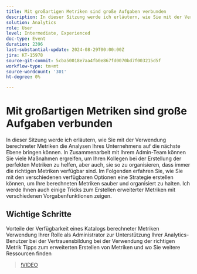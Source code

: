 ```yaml
---
title: Mit großartigen Metriken sind große Aufgaben verbunden
description: In dieser Sitzung werde ich erläutern, wie Sie mit der Verwendung berechneter Metriken die Analysen Ihres Unternehmens auf die nächste Ebene bringen können. In Zusammenarbeit mit Ihrem Admin-Team können Sie viele Maßnahmen ergreifen, um Ihren Kollegen bei der Erstellung der perfekten Metriken zu helfen, aber auch, sie so zu organisieren, dass immer die richtigen Metriken verfügbar sind. Im Folgenden erfahren Sie, wie Sie mit den verschiedenen verfügbaren Optionen eine Strategie erstellen können, um Ihre berechneten Metriken sauber und organisiert zu halten. Ich werde Ihnen auch einige Tricks zum Erstellen erweiterter Metriken mit verschiedenen Vorgabenfunktionen zeigen. Vorteile eines Katalogs berechneter MetrikenVerwendung Ihrer Rolle als Administrator zur Unterstützung Ihrer Analytics-Benutzer bei der Konfidenz, dass sie die richtigen Metriken verwenden Tipps zur erweiterten Metrikbildung und dazu, wo Sie weitere Ressourcen finden
solution: Analytics
role: User
level: Intermediate, Experienced
doc-type: Event
duration: 2396
last-substantial-update: 2024-08-29T00:00:00Z
jira: KT-15978
source-git-commit: 5cba50018e7aa4fb0e867fd0070bd7f003215d5f
workflow-type: tm+mt
source-wordcount: '301'
ht-degree: 0%

---
```



# Mit großartigen Metriken sind große Aufgaben verbunden

In dieser Sitzung werde ich erläutern, wie Sie mit der Verwendung berechneter Metriken die Analysen Ihres Unternehmens auf die nächste Ebene bringen können. In Zusammenarbeit mit Ihrem Admin-Team können Sie viele Maßnahmen ergreifen, um Ihren Kollegen bei der Erstellung der perfekten Metriken zu helfen, aber auch, sie so zu organisieren, dass immer die richtigen Metriken verfügbar sind. Im Folgenden erfahren Sie, wie Sie mit den verschiedenen verfügbaren Optionen eine Strategie erstellen können, um Ihre berechneten Metriken sauber und organisiert zu halten. Ich werde Ihnen auch einige Tricks zum Erstellen erweiterter Metriken mit verschiedenen Vorgabenfunktionen zeigen.

## Wichtige Schritte

Vorteile der Verfügbarkeit eines Katalogs berechneter Metriken
Verwendung Ihrer Rolle als Administrator zur Unterstützung Ihrer Analytics-Benutzer bei der Vertrauensbildung bei der Verwendung der richtigen Metrik
Tipps zum erweiterten Erstellen von Metriken und wo Sie weitere Ressourcen finden

>[!VIDEO](https://video.tv.adobe.com/v/3432750/?learn=on)
